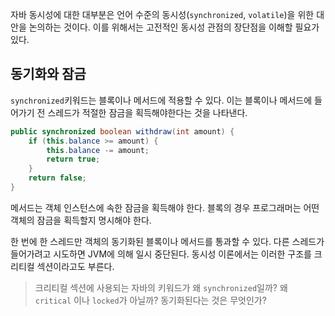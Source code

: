 자바 동시성에 대한 대부분은 언어 수준의 동시성(`synchronized`, `volatile`)을 위한 대안을 논의하는 것이다. 이를 위해서는 고전적인 동시성 관점의 장단점을 이해할 필요가 있다.

## 동기화와 잠금

`synchronized`키워드는 블록이나 메서드에 적용할 수 있다. 이는 블록이나 메서드에 들어가기 전 스레드가 적절한 잠금을 획득해야한다는 것을 나타낸다.

```java
public synchronized boolean withdraw(int amount) {
    if (this.balance >= amount) {
        this.balance -= amount;
        return true;
    }
    return false;
}
```

메서드는 객체 인스턴스에 속한 잠금을 획득해야 한다. 블록의 경우 프로그래머는 어떤 객체의 잠금을 획득할지 명시해야 한다.

한 번에 한 스레드만 객체의 동기화된 블록이나 메서드를 통과할 수 있다. 다른 스레드가 들어가려고 시도하면 JVM에 의해 일시 중단된다. 동시성 이론에서는 이러한 구조를 크리티컬 섹션이라고도 부른다.

> 크리티컬 섹션에 사용되는 자바의 키워드가 왜 `synchronized`일까? 왜 `critical` 이나 `locked`가 아닐까? 동기화된다는 것은 무엇인가?
